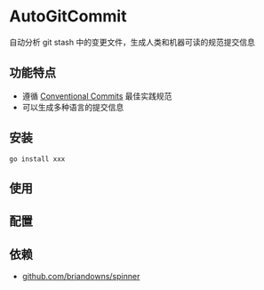 
# AutoGitCommit

自动分析 git stash 中的变更文件，生成人类和机器可读的规范提交信息

## 功能特点
- 遵循 [Conventional Commits](https://www.conventionalcommits.org/en/v1.0.0/) 最佳实践规范
- 可以生成多种语言的提交信息

## 安装
```
go install xxx
```

## 使用

## 配置

## 依赖
- [github.com/briandowns/spinner](https://github.com/briandowns/spinner)
